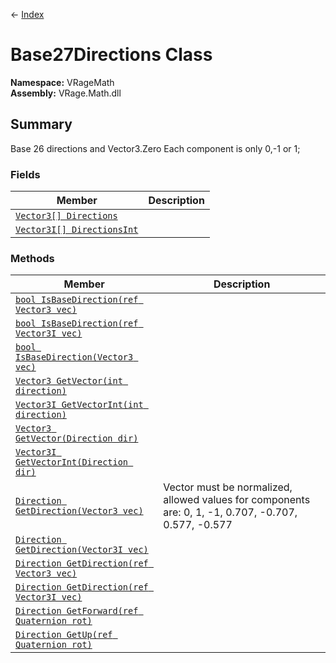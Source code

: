 ← [Index](index)
# Base27Directions Class
**Namespace:** VRageMath  
**Assembly:** VRage.Math.dll  
## Summary
Base 26 directions and Vector3.Zero Each component is only 0,-1 or 1;
### Fields
|Member|Description|
|---|---|
|[`Vector3[] Directions`](VRageMath.Directions)||
|[`Vector3I[] DirectionsInt`](VRageMath.DirectionsInt)||
### Methods
|Member|Description|
|---|---|
|[`bool IsBaseDirection(ref Vector3 vec)`](VRageMath.IsBaseDirection)||
|[`bool IsBaseDirection(ref Vector3I vec)`](VRageMath.IsBaseDirection)||
|[`bool IsBaseDirection(Vector3 vec)`](VRageMath.IsBaseDirection)||
|[`Vector3 GetVector(int direction)`](VRageMath.GetVector)||
|[`Vector3I GetVectorInt(int direction)`](VRageMath.GetVectorInt)||
|[`Vector3 GetVector(Direction dir)`](VRageMath.GetVector)||
|[`Vector3I GetVectorInt(Direction dir)`](VRageMath.GetVectorInt)||
|[`Direction GetDirection(Vector3 vec)`](VRageMath.GetDirection)|Vector must be normalized, allowed values for components are: 0, 1, -1, 0.707, -0.707, 0.577, -0.577|
|[`Direction GetDirection(Vector3I vec)`](VRageMath.GetDirection)||
|[`Direction GetDirection(ref Vector3 vec)`](VRageMath.GetDirection)||
|[`Direction GetDirection(ref Vector3I vec)`](VRageMath.GetDirection)||
|[`Direction GetForward(ref Quaternion rot)`](VRageMath.GetForward)||
|[`Direction GetUp(ref Quaternion rot)`](VRageMath.GetUp)||
